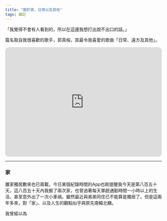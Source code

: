 ```yaml
---
title: "關於家、日常以及其他"
tags: 雜記
---
```


「我覺得不會有人看到的，所以在這邊我想打出說不出口的話。」
<!--more-->

篇名取自我很喜歡的歌手，郭真榕，其最令我喜愛的歌曲「日常、遠方及其他」。
<iframe style="border-radius:12px" src="https://open.spotify.com/embed/track/16RqSiRn7nj76pkbaucCRt?utm_source=generator" width="100%" height="352" frameBorder="0" allowfullscreen="" allow="autoplay; clipboard-write; encrypted-media; fullscreen; picture-in-picture" loading="lazy"></iframe>

---

### 家

離家獨居數來也已兩載，今日某個紀錄時間的App也剛提醒我今天是第八百五十天。這八百五十天內我搬了兩次家，也曾過著每天單趟通勤時間一小時以上的生活，甚至意外出了一次小車禍。雖然最近與弟弟同住已不能算是獨居了。但是這兩年多來，對「家」、以及人生的觀點似乎與原先南轅北轍。

我曾經以為